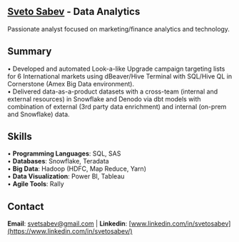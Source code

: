 ## [Sveto Sabev](https://www.linkedin.com/in/svetosabev/) - Data Analytics 
Passionate analyst focused on marketing/finance analytics and technology. 
## Summary 
• Developed and automated Look-a-like Upgrade campaign targeting lists for 6 International markets using dBeaver/Hive Terminal with SQL/Hive QL in Cornerstone (Amex Big Data environment). <br/>
• Delivered data-as-a-product datasets with a cross-team (internal and external resources) in Snowflake and Denodo via dbt models with combination of external (3rd party data enrichment) and internal (on-prem and Snowflake) data. 
## Skills
• **Programming Languages**: SQL, SAS <br/>
• **Databases**: Snowflake, Teradata <br/>
• **Big Data**: Hadoop (HDFC, Map Reduce, Yarn) <br/> 
• **Data Visualization**: Power BI, Tableau <br/> 
• **Agile Tools**: Rally <br/> 
## Contact 
**Email**: svetsabev@gmail.com | **Linkedin**: [www.linkedin.com/in/svetosabev](https://www.linkedin.com/in/svetosabev/) 
<!--
**svetsabev/svetsabev** is a ✨ _special_ ✨ repository because its `README.md` (this file) appears on your GitHub profile.

Here are some ideas to get you started:

- 🔭 I’m currently working on ...
- 🌱 I’m currently learning ...
- 👯 I’m looking to collaborate on ...
- 🤔 I’m looking for help with ...
- 💬 Ask me about ...
- 📫 How to reach me: ...
- 😄 Pronouns: ...
- ⚡ Fun fact: ...
-->
